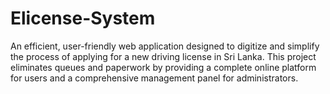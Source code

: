 # Elicense-System
An efficient, user-friendly web application designed to digitize and simplify the process of applying for a new driving license in Sri Lanka. This project eliminates queues and paperwork by providing a complete online platform for users and a comprehensive management panel for administrators.
